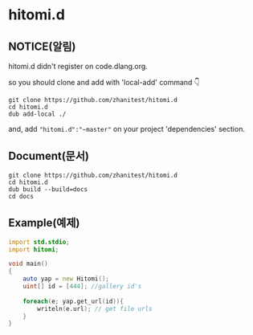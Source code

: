 # hitomi.d
## NOTICE(알림)
hitomi.d didn't register on code.dlang.org.

so you should clone and add with 'local-add' command 👇 

```.shell
git clone https://github.com/zhanitest/hitomi.d
cd hitomi.d
dub add-local ./
```

and, add `"hitomi.d":"~master"` on your project 'dependencies' section.



## Document(문서)
```
git clone https://github.com/zhanitest/hitomi.d
cd hitomi.d
dub build --build=docs
cd docs

```



## Example(예제)
```.d
import std.stdio;
import hitomi;

void main()
{
	auto yap = new Hitomi();
	uint[] id = [444]; //gallery id's
	
	foreach(e; yap.get_url(id)){
		writeln(e.url); // get file urls
	}
}

```
